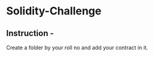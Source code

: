 # Solidity-Challenge

## Instruction - 
Create a folder by your roll no and add your contract in it.
